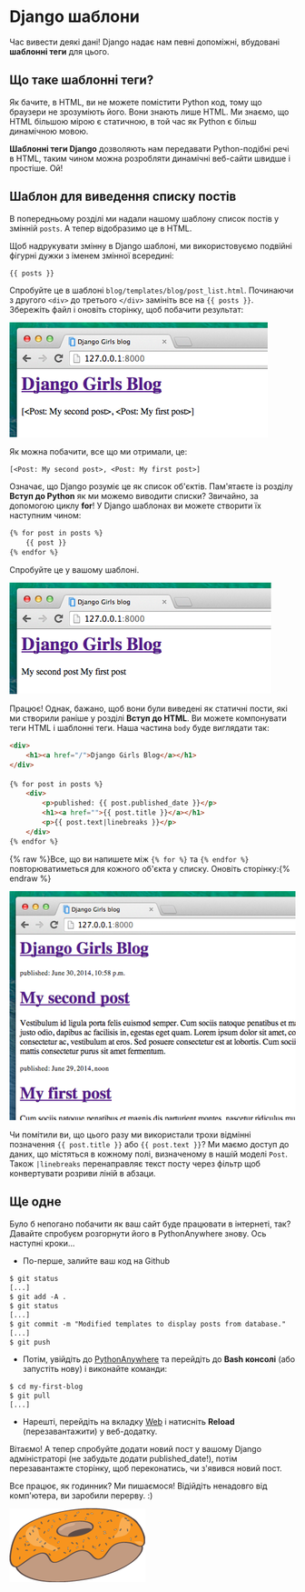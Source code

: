 # Django шаблони

Час вивести деякі дані! Django надає нам певні допоміжні, вбудовані __шаблонні теги__ для цього.

## Що таке шаблонні теги?

Як бачите, в HTML, ви не можете помістити Python код, тому що браузери не зрозуміють його. Вони знають лише HTML. Ми знаємо, що HTML більшою мірою є статичною, в той час як Python є більш динамічною мовою.

__Шаблонні теги Django__ дозволяють нам передавати Python-подібні речі в HTML, таким чином можна розробляти динамічні веб-сайти швидше і простіше. Ой!

## Шаблон для виведення списку постів

В попередньому розділі ми надали нашому шаблону список постів у змінній `posts`. А тепер відобразимо це в HTML.

Щоб надрукувати змінну в Django шаблоні, ми використовуємо подвійні фігурні дужки з іменем змінної всередині:

```html
{{ posts }}
```

Спробуйте це в шаблоні `blog/templates/blog/post_list.html`. Починаючи з другого `<div>` до третього `</div>` замініть все на `{{ posts }}`. Збережіть файл і оновіть сторінку, щоб побачити результат:

![Рисунок 13.1](images/step1.png)

Як можна побачити, все що ми отримали, це:

    [<Post: My second post>, <Post: My first post>]

Означає, що Django розуміє це як список об'єктів. Пам'ятаєте із розділу __Вступ до Python__ як ми можемо виводити списки? Звичайно, за допомогою циклу __for__! У Django шаблонах ви можете створити їх наступним чином:

```html
{% for post in posts %}
    {{ post }}
{% endfor %}
```

Спробуйте це у вашому шаблоні.

![Рисунок 13.2](images/step2.png)

Працює! Однак, бажано, щоб вони були виведені як статичні пости, які ми створили раніше у розділі __Вступ до HTML__. Ви можете компонувати теги HTML і шаблонні теги. Наша частина `body` буде виглядати так:

```html
<div>
    <h1><a href="/">Django Girls Blog</a></h1>
</div>

{% for post in posts %}
    <div>
        <p>published: {{ post.published_date }}</p>
        <h1><a href="">{{ post.title }}</a></h1>
        <p>{{ post.text|linebreaks }}</p>
    </div>
{% endfor %}
```

{% raw %}Все, що ви напишете між `{% for %}` та `{% endfor %}` повторюватиметься для кожного об'єкта у списку. Оновіть сторінку:{% endraw %}

![Рисунок 13.3](images/step3.png)

Чи помітили ви, що цього разу ми використали трохи відмінні позначення `{{ post.title }}` або `{{ post.text }}`? Ми маємо доступ до даних, що містяться в кожному полі, визначеному в нашій моделі `Post`. Також `|linebreaks` перенаправляє текст посту через фільтр щоб конвертувати розриви ліній в абзаци.


## Ще одне

Було б непогано побачити як ваш сайт буде працювати в інтернеті, так? Давайте спробуєм розгорнути його в PythonAnywhere знову. Ось наступні кроки...

*   По-перше, залийте ваш код на Github

```
$ git status
[...]
$ git add -A .
$ git status
[...]
$ git commit -m "Modified templates to display posts from database."
[...]
$ git push
```

*   Потім, увійдіть до [PythonAnywhere](https://www.pythonanywhere.com/consoles/) та перейдіть до **Bash консолі** (або запустіть нову) і виконайте команди:

```
$ cd my-first-blog
$ git pull
[...]
```

* Нарешті, перейдіть на вкладку [Web](https://www.pythonanywhere.com/web_app_setup/) і натисніть **Reload** (перезавантажити) у веб-додатку.


Вітаємо! А тепер спробуйте додати новий пост у вашому Django адміністраторі (не забудьте додати published_date!), потім перезавантажте сторінку, щоб переконатись, чи з'явився новий пост.

Все працює, як годинник? Ми пишаємося! Відійдіть ненадовго від комп'ютера, ви заробили перерву. :)

![Рисунок 13.4](images/donut.png)
